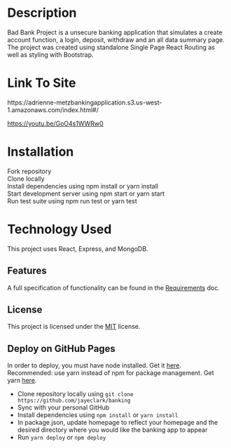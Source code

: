<h1>Description </h1>
Bad Bank Project is a unsecure banking application that simulates a create account function, a login, deposit, withdraw and an all data summary page. The project was created using standalone Single Page React Routing as well as styling with Bootstrap.


<h1>Link To Site</h1>
https://adrienne-metzbankingapplication.s3.us-west-1.amazonaws.com/index.html#/



https://youtu.be/GoO4s1WWRw0

<h1> Installation</h1>
Fork repository <br>
Clone locally  <br>
Install dependencies using npm install or yarn install  <br>
Start development server using npm start or yarn start <br>
Run test suite using npm run test or yarn test <br>



<h1>Technology Used</h1>
This project uses React, Express, and MongoDB.

## Features
A full specification of functionality can be found in the [Requirements](https://jayeclark.github.io/banking/docs/requirements.md) doc. 

## License
This project is licensed under the [MIT](https://github.com/jayeclark/banking/blob/main/LICENSE) license.

## Deploy on GitHub Pages
In order to deploy, you must have node installed. Get it [here](https://nodejs.org/). Recommended: use yarn instead of npm for package management. Get yarn [here](https://getyarn.io/).
* Clone repository locally using ```git clone https://github.com/jayeclark/banking```
* Sync with your personal GitHub
* Install dependencies using ```npm install``` or ```yarn install```
* In package.json, update homepage to reflect your homepage and the desired directory where you would like the banking app to appear
* Run ```yarn deploy``` or ```npm deploy```

